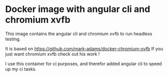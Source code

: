 # Docker image with angular cli and chromium xvfb

This image contains the angular cli and chromium xvfb to run headless testing.

It is based on https://github.com/mark-adams/docker-chromium-xvfb
If you just want chromium xvfb check out his work !

I use this container for ci purposes, and therefor added angular cli to speed up my ci tasks.
